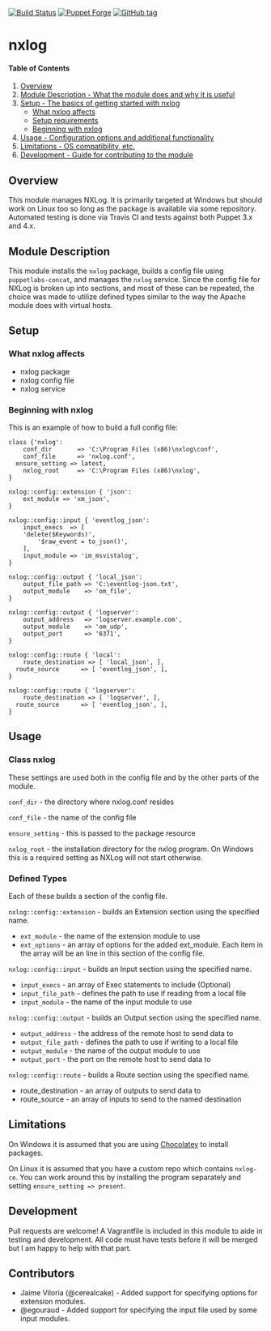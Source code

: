 [![Build Status][travis-img-master]][travis-ci]
[![Puppet Forge][pf-img]][pf-link]
[![GitHub tag][gh-tag-img]][gh-link]

# nxlog

#### Table of Contents

1. [Overview](#overview)
2. [Module Description - What the module does and why it is useful](#module-description)
3. [Setup - The basics of getting started with nxlog](#setup)
    * [What nxlog affects](#what-nxlog-affects)
    * [Setup requirements](#setup-requirements)
    * [Beginning with nxlog](#beginning-with-nxlog)
4. [Usage - Configuration options and additional functionality](#usage)
5. [Limitations - OS compatibility, etc.](#limitations)
6. [Development - Guide for contributing to the module](#development)

## Overview

This module manages NXLog. It is primarily targeted at Windows but should work
on Linux too so long as the package is available via some repository. Automated
testing is done via Travis CI and tests against both Puppet 3.x and 4.x.


## Module Description

This module installs the `nxlog` package, builds a config file using
`puppetlabs-concat`, and manages the `nxlog` service. Since the config file
for NXLog is broken up into sections, and most of these can be repeated, the
choice was made to utilize defined types similar to the way the Apache module
does with virtual hosts.


## Setup

### What nxlog affects

* nxlog package
* nxlog config file
* nxlog service


### Beginning with nxlog

This is an example of how to build a full config file:

```puppet
class {'nxlog':
	conf_dir       => 'C:\Program Files (x86)\nxlog\conf',
	conf_file      => 'nxlog.conf',
  ensure_setting => latest,
	nxlog_root     => 'C:\Program Files (x86)\nxlog',
}

nxlog::config::extension { 'json':
	ext_module => 'xm_json',
}

nxlog::config::input { 'eventlog_json':
	input_execs  => [
    'delete($Keywords)',
		'$raw_event = to_json()',
	],
	input_module => 'im_msvistalog',
}

nxlog::config::output { 'local_json':
	output_file_path => 'C:\eventlog-json.txt',
	output_module    => 'om_file',
}

nxlog::config::output { 'logserver':
	output_address   => 'logserver.example.com',
	output_module    => 'om_udp',
	output_port      => '6371',
}

nxlog::config::route { 'local':
	route_destination => [ 'local_json', ],
  route_source      => [ 'eventlog_json', ],
}

nxlog::config::route { 'logserver':
	route_destination => [ 'logserver', ],
  route_source      => [ 'eventlog_json', ],
}
```

## Usage

### Class nxlog

These settings are used both in the config file and by the other parts of the
module.

`conf_dir` - the directory where nxlog.conf resides

`conf_file` - the name of the config file

`ensure_setting` - this is passed to the package resource

`nxlog_root` - the installation directory for the nxlog program. On Windows this
is a required setting as NXLog will not start otherwise.

### Defined Types

Each of these builds a section of the config file.

`nxlog::config::extension` - builds an Extension section using the specified
name.

* `ext_module` - the name of the extension module to use
* `ext_options` - an array of options for the added ext_module. Each item in
  the array will be an line in this section of the config file.

`nxlog::config::input` - builds an Input section using the specified name.

* `input_execs`  - an array of Exec statements to include (Optional)
*	`input_file_path` - defines the path to use if reading from a local file
* `input_module` - the name of the input module to use

`nxlog::config::output` - builds an Output section using the specified name.

* `output_address`   - the address of the remote host to send data to
*	`output_file_path` - defines the path to use if writing to a local file
* `output_module`    - the name of the output module to use
*	`output_port`      - the port on the remote host to send data to

`nxlog::config::route` - builds a Route section using the specified name.

*	route_destination - an array of outputs to send data to
* route_source      - an array of inputs to send to the named destination


## Limitations

On Windows it is assumed that you are using [Chocolatey][chocolatey] to install
packages.

On Linux it is assumed that you have a custom repo which contains `nxlog-ce`.
You can work around this by installing the program separately and setting
`ensure_setting => present`.


## Development

Pull requests are welcome! A Vagrantfile is included in this module to aide in
testing and development. All code must have tests before it will be merged but I
am happy to help with that part.


## Contributors

* Jaime Viloria (@cerealcake) - Added support for specifying options for
  extension modules.
* @egouraud - Added support for specifying the input file used by some input
  modules.


[chocolatey]: https://chocolatey.org
[gh-tag-img]: https://img.shields.io/github/tag/genebean/genebean-nxlog.svg
[gh-link]: https://github.com/genebean/genebean-nxlog
[pf-img]: https://img.shields.io/puppetforge/v/genebean/nxlog.svg
[pf-link]: https://forge.puppetlabs.com/genebean/nxlog
[travis-ci]: https://travis-ci.org/genebean/genebean-nxlog
[travis-img-master]: https://img.shields.io/travis/genebean/genebean-nxlog/master.svg
